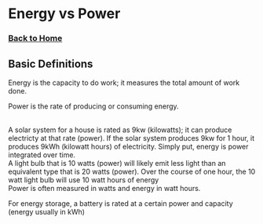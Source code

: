 # Energy vs Power
### [Back to Home](README.md)

## Basic Definitions
Energy is the capacity to do work; it measures the total amount of work done.

Power is the rate of producing or consuming energy.

<br >
A solar system for a house is rated as 9kw (kilowatts); it can produce electricty at that rate (power). If the solar system produces 9kw for 1 hour, it produces 9kWh (kilowatt hours) of electricity. Simply put, energy is power integrated over time.

<br >
A light bulb that is 10 watts (power) will likely emit less light than an equivalent type that is 20 watts (power). Over the course of one hour, the 10 watt light bulb will use 10 watt hours of energy

<br >
Power is often measured in watts and energy in watt hours. 

For energy storage, a battery is rated at a certain power and capacity (energy usually in kWh)